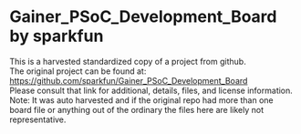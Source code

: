 
# Gainer_PSoC_Development_Board by sparkfun  
This is a harvested standardized copy of a project from github.  
The original project can be found at:  
https://github.com/sparkfun/Gainer_PSoC_Development_Board  
Please consult that link for additional, details, files, and license information.  
Note: It was auto harvested and if the original repo had more than one board file or anything out of the ordinary the files here are likely not representative.  
    